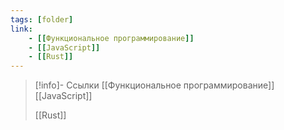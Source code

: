 ```yaml
---
tags: [folder]
link: 
	- [[Функциональное программирование]]
	- [[JavaScript]]
	- [[Rust]]
---
```

> [!info]- Ссылки
> [[Функциональное программирование]]
> [[JavaScript]]
> 
> [[Rust]]
